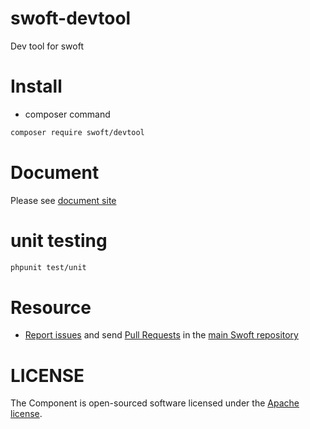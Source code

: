 # swoft-devtool

Dev tool for swoft

# Install

- composer command

```bash
composer require swoft/devtool
```

# Document

Please see [document site](https://doc.swoft.org)

# unit testing

```bash
phpunit test/unit
```

# Resource

- [Report issues](https://github.com/swoft-cloud/swoft-framework/issues) and send [Pull Requests](https://github.com/swoft-cloud/swoft-framework/pulls) in the [main Swoft repository](https://github.com/swoft-cloud/swoft-framework)

# LICENSE

The Component is open-sourced software licensed under the [Apache license](LICENSE).

